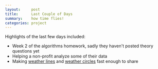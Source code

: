 ```yaml
---
layout:     post
title:      Last Couple of Days
summary:    how time flies!
categories: project
---
```


Highlights of the last few days included: 

* Week 2 of the algorithms homework, sadly they haven't posted theory questions yet
* Helping a non-profit analyze some of their data
* Making [weather lines](http:weatherLines.zanarmstrong.com) and [weather circles](http:weather.zanarmstrong.com) fast enough to share

